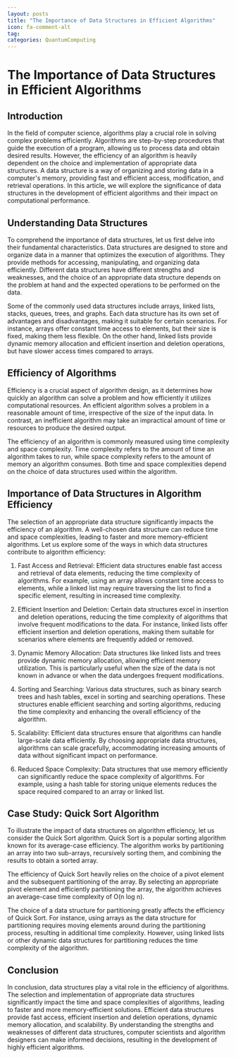 ```yaml
---
layout: posts
title: "The Importance of Data Structures in Efficient Algorithms"
icon: fa-comment-alt
tag:      
categories: QuantumComputing
---
```



# The Importance of Data Structures in Efficient Algorithms

## Introduction

In the field of computer science, algorithms play a crucial role in solving complex problems efficiently. Algorithms are step-by-step procedures that guide the execution of a program, allowing us to process data and obtain desired results. However, the efficiency of an algorithm is heavily dependent on the choice and implementation of appropriate data structures. A data structure is a way of organizing and storing data in a computer's memory, providing fast and efficient access, modification, and retrieval operations. In this article, we will explore the significance of data structures in the development of efficient algorithms and their impact on computational performance.

## Understanding Data Structures

To comprehend the importance of data structures, let us first delve into their fundamental characteristics. Data structures are designed to store and organize data in a manner that optimizes the execution of algorithms. They provide methods for accessing, manipulating, and organizing data efficiently. Different data structures have different strengths and weaknesses, and the choice of an appropriate data structure depends on the problem at hand and the expected operations to be performed on the data.

Some of the commonly used data structures include arrays, linked lists, stacks, queues, trees, and graphs. Each data structure has its own set of advantages and disadvantages, making it suitable for certain scenarios. For instance, arrays offer constant time access to elements, but their size is fixed, making them less flexible. On the other hand, linked lists provide dynamic memory allocation and efficient insertion and deletion operations, but have slower access times compared to arrays.

## Efficiency of Algorithms

Efficiency is a crucial aspect of algorithm design, as it determines how quickly an algorithm can solve a problem and how efficiently it utilizes computational resources. An efficient algorithm solves a problem in a reasonable amount of time, irrespective of the size of the input data. In contrast, an inefficient algorithm may take an impractical amount of time or resources to produce the desired output.

The efficiency of an algorithm is commonly measured using time complexity and space complexity. Time complexity refers to the amount of time an algorithm takes to run, while space complexity refers to the amount of memory an algorithm consumes. Both time and space complexities depend on the choice of data structures used within the algorithm.

## Importance of Data Structures in Algorithm Efficiency

The selection of an appropriate data structure significantly impacts the efficiency of an algorithm. A well-chosen data structure can reduce time and space complexities, leading to faster and more memory-efficient algorithms. Let us explore some of the ways in which data structures contribute to algorithm efficiency:

1. Fast Access and Retrieval: Efficient data structures enable fast access and retrieval of data elements, reducing the time complexity of algorithms. For example, using an array allows constant time access to elements, while a linked list may require traversing the list to find a specific element, resulting in increased time complexity.

2. Efficient Insertion and Deletion: Certain data structures excel in insertion and deletion operations, reducing the time complexity of algorithms that involve frequent modifications to the data. For instance, linked lists offer efficient insertion and deletion operations, making them suitable for scenarios where elements are frequently added or removed.

3. Dynamic Memory Allocation: Data structures like linked lists and trees provide dynamic memory allocation, allowing efficient memory utilization. This is particularly useful when the size of the data is not known in advance or when the data undergoes frequent modifications.

4. Sorting and Searching: Various data structures, such as binary search trees and hash tables, excel in sorting and searching operations. These structures enable efficient searching and sorting algorithms, reducing the time complexity and enhancing the overall efficiency of the algorithm.

5. Scalability: Efficient data structures ensure that algorithms can handle large-scale data efficiently. By choosing appropriate data structures, algorithms can scale gracefully, accommodating increasing amounts of data without significant impact on performance.

6. Reduced Space Complexity: Data structures that use memory efficiently can significantly reduce the space complexity of algorithms. For example, using a hash table for storing unique elements reduces the space required compared to an array or linked list.

## Case Study: Quick Sort Algorithm

To illustrate the impact of data structures on algorithm efficiency, let us consider the Quick Sort algorithm. Quick Sort is a popular sorting algorithm known for its average-case efficiency. The algorithm works by partitioning an array into two sub-arrays, recursively sorting them, and combining the results to obtain a sorted array.

The efficiency of Quick Sort heavily relies on the choice of a pivot element and the subsequent partitioning of the array. By selecting an appropriate pivot element and efficiently partitioning the array, the algorithm achieves an average-case time complexity of O(n log n).

The choice of a data structure for partitioning greatly affects the efficiency of Quick Sort. For instance, using arrays as the data structure for partitioning requires moving elements around during the partitioning process, resulting in additional time complexity. However, using linked lists or other dynamic data structures for partitioning reduces the time complexity of the algorithm.

## Conclusion

In conclusion, data structures play a vital role in the efficiency of algorithms. The selection and implementation of appropriate data structures significantly impact the time and space complexities of algorithms, leading to faster and more memory-efficient solutions. Efficient data structures provide fast access, efficient insertion and deletion operations, dynamic memory allocation, and scalability. By understanding the strengths and weaknesses of different data structures, computer scientists and algorithm designers can make informed decisions, resulting in the development of highly efficient algorithms.